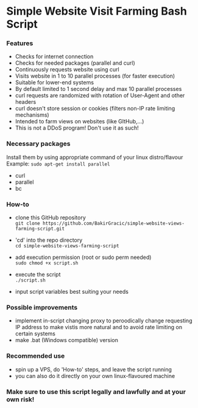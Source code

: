 # Simple Website Visit Farming Bash Script

### Features

- Checks for internet connection
- Checks for needed packages (parallel and curl)
- Continuously requests website using curl
- Visits website in 1 to 10 parallel processes (for faster execution)
- Suitable for lower-end systems
- By default limited to 1 second delay and max 10 parallel processes
- curl requests are randomized with rotation of User-Agent and other headers
- curl doesn't store session or cookies (filters non-IP rate limiting mechanisms)
- Intended to farm views on websites (like GItHub,...)
- This is not a DDoS program! Don't use it as such!

### Necessary packages

Install them by using appropriate command of your linux distro/flavour<br />
Example: `sudo apt-get install parallel`

- curl
- parallel
- bc

### How-to

- clone this GitHub repository<br />
`git clone https://github.com/BakirGracic/simple-website-views-farming-script.git`

- 'cd' into the repo directory<br />
`cd simple-website-views-farming-script`

- add execution permission (root or sudo perm needed)<br />
`sudo chmod +x script.sh`

- execute the script<br />
`./script.sh`

- input script variables best suiting your needs

### Possible improvements

- implement in-script changing proxy to peroodically change requesting IP address to make vistis more natural and to avoid rate limiting on certain systems
- make .bat (Windows compatible) version

### Recommended use
- spin up a VPS, do 'How-to' steps, and leave the script running
- you can also do it directly on your own linux-flavoured machine

### Make sure to use this script legally and lawfully and at your own risk!
